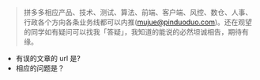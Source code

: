 > 拼多多相应产品、技术、测试、算法、前端、客户端、风控、数仓、人事、行政各个方向各条业务线都可以内推(mujue@pinduoduo.com)。还在观望的同学如有疑问可以找我「答疑」，我知道的能说的必然坦诚相告，期待有缘。

* 有误的文章的 url 是?
* 相应的问题是？
